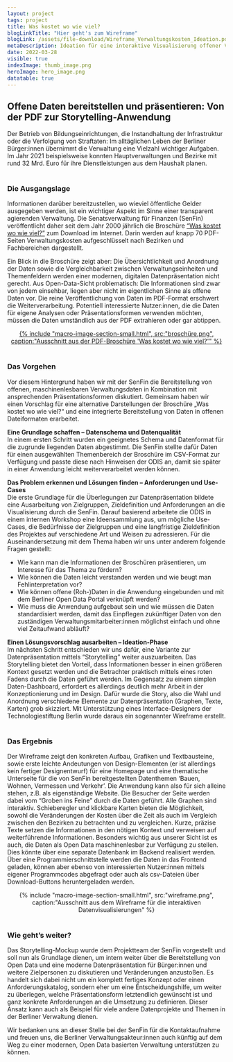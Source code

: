 ```yaml
---
layout: project
tags: project
title: Was kostet wo wie viel?
blogLinkTitle: "Hier geht's zum Wireframe"
blogLink: /assets/file-download/Wireframe_Verwaltungskosten_Ideation.pdf
metaDescription: Ideation für eine interaktive Visualisierung offener Verwaltungsdaten
date: 2022-03-28
visible: true
indexImage: thumb_image.png
heroImage: hero_image.png
datatable: true
---
```


## Offene Daten bereitstellen und präsentieren: Von der PDF zur Storytelling-Anwendung 

Der Betrieb von Bildungseinrichtungen, die Instandhaltung der Infrastruktur oder die Verfolgung von Straftaten: Im alltäglichen Leben der Berliner Bürger:innen übernimmt die Verwaltung eine Vielzahl wichtiger Aufgaben. Im Jahr 2021 beispielsweise konnten Hauptverwaltungen und Bezirke mit rund 32 Mrd. Euro für ihre Dienstleistungen aus dem Haushalt planen.  
<br> 
 
### Die Ausgangslage 
 
Informationen darüber bereitzustellen, wo wieviel öffentliche Gelder ausgegeben werden, ist ein wichtiger Aspekt im Sinne einer transparent agierenden Verwaltung. Die Senatsverwaltung für Finanzen (SenFin) veröffentlicht daher seit dem Jahr 2000 jährlich die Broschüre [“Was kostet wo wie viel?”](https://www.berlin.de/sen/finanzen/haushalt/downloads/artikel.6347.php) zum Download im Internet. Darin werden auf knapp 70 PDF-Seiten Verwaltungskosten aufgeschlüsselt nach Bezirken und Fachbereichen dargestellt. 
 
Ein Blick in die Broschüre zeigt aber: Die Übersichtlichkeit und Anordnung der Daten sowie die Vergleichbarkeit zwischen Verwaltungseinheiten und Themenfeldern werden einer modernen, digitalen Datenpräsentation nicht gerecht. Aus Open-Data-Sicht problematisch: Die Informationen sind zwar von jedem einsehbar, liegen aber nicht im eigentlichen Sinne als offene Daten vor. Die reine Veröffentlichung von Daten im PDF-Format erschwert die Weiterverarbeitung. Potentiell interessierte Nutzer:innen, die die Daten für eigene Analysen oder Präsentationsformen verwenden möchten, müssen die Daten umständlich aus der PDF extrahieren oder gar abtippen.  
 <center><a href="https://www.berlin.de/sen/finanzen/haushalt/downloads/wkwwv_hv_2017.pdf">
{% include "macro-image-section-small.html", src:"broschüre.png", caption:"Ausschnitt aus der PDF-Broschüre 'Was kostet wo wie viel?'" %}</a>
</center>
<br>

### Das Vorgehen 
 
Vor diesem Hintergrund haben wir mit der SenFin die Bereitstellung von offenen, maschinenlesbaren Verwaltungsdaten in Kombination mit ansprechenden Präsentationsformen diskutiert. Gemeinsam haben wir einen Vorschlag für eine alternative Darstellungen der Broschüre „Was kostet wo wie viel?“ und eine integrierte Bereitstellung von Daten in offenen Dateiformaten erarbeitet. 
 
**Eine Grundlage schaffen – Datenschema und Datenqualität**  
In einem ersten Schritt wurden ein geeignetes Schema und Datenformat für die zugrunde liegenden Daten abgestimmt. Die SenFin stellte dafür Daten für einen ausgewählten Themenbereich der Broschüre im CSV-Format zur Verfügung und passte diese nach Hinweisen der ODIS an, damit sie später in einer Anwendung leicht weiterverarbeitet werden können. 
 
**Das Problem erkennen und Lösungen finden – Anforderungen und Use-Cases**  
Die erste Grundlage für die Überlegungen zur Datenpräsentation bildete eine Ausarbeitung von Zielgruppen, Zieldefinition und Anforderungen an die Visualisierung durch die SenFin. Darauf basierend arbeitete die ODIS in einem internen Workshop eine Ideensammlung aus, um mögliche Use-Cases, die Bedürfnisse der Zielgruppen und eine langfristige Zieldefinition des Projektes auf verschiedene Art und Weisen zu adressieren. Für die Auseinandersetzung mit dem Thema haben wir uns unter anderem folgende Fragen gestellt:  
- Wie kann man die Informationen der Broschüren präsentieren, um Interesse für das Thema zu fördern? 
- Wie können die Daten leicht verstanden werden und wie beugt man Fehlinterpretation vor? 
- Wie können offene (Roh-)Daten in die Anwendung eingebunden und mit dem Berliner Open Data Portal verknüpft werden? 
- Wie muss die Anwendung aufgebaut sein und wie müssen die Daten standardisiert werden, damit das Einpflegen zukünftiger Daten von den zuständigen Verwaltungsmitarbeiter:innen möglichst einfach und ohne viel Zeitaufwand abläuft?  
 
**Einen Lösungsvorschlag ausarbeiten – Ideation-Phase**  
Im nächsten Schritt entschieden wir uns dafür, eine Variante zur Datenpräsentation mittels “Storytelling” weiter auszuarbeiten. Das Storytelling bietet den Vorteil, dass Informationen besser in einen größeren Kontext gesetzt werden und die Betrachter praktisch mittels eines roten Fadens durch die Daten geführt werden. Im Gegensatz zu einem simplen Daten-Dashboard, erfordert es allerdings deutlich mehr Arbeit in der Konzeptionierung und im Design. Dafür wurde die Story, also die Wahl und Anordnung verschiedene Elemente zur Datenpräsentation (Graphen, Texte, Karten) grob skizziert. Mit Unterstützung eines Interface-Designers der Technologiestiftung Berlin wurde daraus ein sogenannter Wireframe erstellt.  
<br>
 
### Das Ergebnis  
 
Der Wireframe zeigt den konkreten Aufbau, Grafiken und Textbausteine, sowie erste leichte Andeutungen von Design-Elementen (er ist allerdings kein fertiger Designentwurf) für eine Homepage und eine thematische Unterseite für die von SenFin bereitgestellten Datenthemen ‘Bauen, Wohnen, Vermessen und Verkehr’. Die Anwendung kann also für sich alleine stehen, z.B. als eigenständige Website. Die Besucher der Seite werden dabei vom “Groben ins Feine” durch die Daten geführt. Alle Graphen sind interaktiv. Schieberegler und klickbare Karten bieten die Möglichkeit, sowohl die Veränderungen der Kosten über die Zeit als auch im Vergleich zwischen den Bezirken zu betrachten und zu vergleichen. Kurze, präzise Texte setzen die Informationen in den nötigen Kontext und verweisen auf weiterführende Informationen. 
Besonders wichtig aus unserer Sicht ist es auch, die Daten als Open Data maschinenlesbar zur Verfügung zu stellen. Dies könnte über eine separate Datenbank im Backend realisiert werden. Über eine Programmierschnittstelle werden die Daten in das Frontend geladen, können aber ebenso von interessierten Nutzer:innen mittels eigener Programmcodes abgefragt oder auch als csv-Dateien über Download-Buttons heruntergeladen werden.  
 <center>
{% include "macro-image-section-small.html", src:"wireframe.png", caption:"Ausschnitt aus dem Wireframe für die interaktiven Datenvisualisierungen" %} </center>
<br> 

### Wie geht’s weiter? 
 
Das Storytelling-Mockup wurde dem Projektteam der SenFin vorgestellt und soll nun als Grundlage dienen, um intern weiter über die Bereitstellung von Open Data und eine moderne Datenpräsentation für Bürger:innen und weitere Zielpersonen zu diskutieren und Veränderungen anzustoßen. Es handelt sich dabei nicht um ein komplett fertiges Konzept oder einen Anforderungskatalog, sondern eher um eine Entscheidungshilfe, um weiter zu überlegen, welche Präsentationsform letztendlich gewünscht ist und ganz konkrete Anforderungen an die Umsetzung zu definieren. Dieser Ansatz kann auch als Beispiel für viele andere Datenprojekte und Themen in der Berliner Verwaltung dienen.  

Wir bedanken uns an dieser Stelle bei der SenFin für die Kontaktaufnahme und freuen uns, die Berliner Verwaltungsakteur:innen auch künftig auf dem Weg zu einer modernen, Open Data basierten Verwaltung unterstützen zu können.